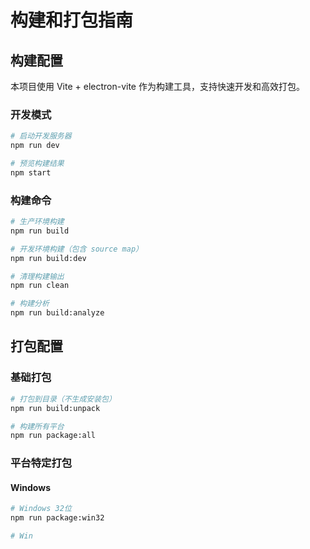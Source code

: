 # 构建和打包指南

## 构建配置

本项目使用 Vite + electron-vite 作为构建工具，支持快速开发和高效打包。

### 开发模式

```bash
# 启动开发服务器
npm run dev

# 预览构建结果
npm start
```

### 构建命令

```bash
# 生产环境构建
npm run build

# 开发环境构建（包含 source map）
npm run build:dev

# 清理构建输出
npm run clean

# 构建分析
npm run build:analyze
```

## 打包配置

### 基础打包

```bash
# 打包到目录（不生成安装包）
npm run build:unpack

# 构建所有平台
npm run package:all
```

### 平台特定打包

#### Windows

```bash
# Windows 32位
npm run package:win32

# Win